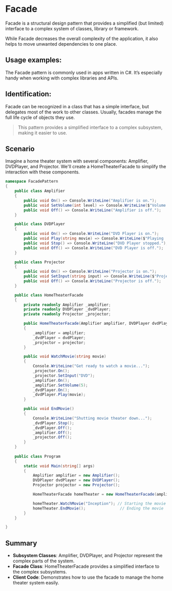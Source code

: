 # **Facade** 
Facade is a structural design pattern that provides a simplified (but limited) interface to a complex system of classes, library or framework.

While Facade decreases the overall complexity of the application, it also helps to move unwanted dependencies to one place.

## Usage examples:
The Facade pattern is commonly used in apps written in C#. It’s especially handy when working with complex libraries and APIs.

## Identification:
Facade can be recognized in a class that has a simple interface, but delegates most of the work to other classes. Usually, facades manage the full life cycle of objects they use.

> This pattern provides a simplified interface to a complex subsystem, making it easier to use.

## Scenario
Imagine a home theater system with several components: Amplifier, DVDPlayer, and Projector. We'll create a HomeTheaterFacade to simplify the interaction with these components.

```cs
namespace FacadePattern
{
	public class Amplifier
	{
		public void On() => Console.WriteLine("Amplifier is on.");
		public void SetVolume(int level) => Console.WriteLine($"Volume set to {level}.");
		public void Off() => Console.WriteLine("Amplifier is off.");
	}

	public class DVDPlayer
	{
		public void On() => Console.WriteLine("DVD Player is on.");
		public void Play(string movie) => Console.WriteLine($"Playing '{movie}'.");
		public void Stop() => Console.WriteLine("DVD Player stopped.");
		public void Off() => Console.WriteLine("DVD Player is off.");
	}

	public class Projector
	{
		public void On() => Console.WriteLine("Projector is on.");
		public void SetInput(string input) => Console.WriteLine($"Projector input set to {input}.");
		public void Off() => Console.WriteLine("Projector is off.");
	}

	public class HomeTheaterFacade
	{
		private readonly Amplifier _amplifier;
		private readonly DVDPlayer _dvdPlayer;
		private readonly Projector _projector;

		public HomeTheaterFacade(Amplifier amplifier, DVDPlayer dvdPlayer, Projector projector)
		{
			_amplifier = amplifier;
			_dvdPlayer = dvdPlayer;
			_projector = projector;
		}

		public void WatchMovie(string movie)
		{
			Console.WriteLine("Get ready to watch a movie...");
			_projector.On();
			_projector.SetInput("DVD");
			_amplifier.On();
			_amplifier.SetVolume(5);
			_dvdPlayer.On();
			_dvdPlayer.Play(movie);
		}

		public void EndMovie()
		{
			Console.WriteLine("Shutting movie theater down...");
			_dvdPlayer.Stop();
			_dvdPlayer.Off();
			_amplifier.Off();
			_projector.Off();
		}
	}
	
	public class Program
	{
		static void Main(string[] args)
		{
			Amplifier amplifier = new Amplifier();
			DVDPlayer dvdPlayer = new DVDPlayer();
			Projector projector = new Projector();

			HomeTheaterFacade homeTheater = new HomeTheaterFacade(amplifier, dvdPlayer, projector);

			homeTheater.WatchMovie("Inception"); // Starting the movie
			homeTheater.EndMovie();               // Ending the movie
		}
	}

}
```

## Summary
- **Subsystem Classes**: Amplifier, DVDPlayer, and Projector represent the complex parts of the system.
- **Facade Class**: HomeTheaterFacade provides a simplified interface to the complex subsystems.
- **Client Code**: Demonstrates how to use the facade to manage the home theater system easily.